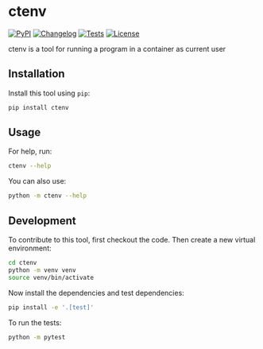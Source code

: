 # ctenv

[![PyPI](https://img.shields.io/pypi/v/ctenv.svg)](https://pypi.org/project/ctenv/)
[![Changelog](https://img.shields.io/github/v/release/osks/ctenv?include_prereleases&label=changelog)](https://github.com/osks/ctenv/releases)
[![Tests](https://github.com/osks/ctenv/actions/workflows/test.yml/badge.svg)](https://github.com/osks/ctenv/actions/workflows/test.yml)
[![License](https://img.shields.io/badge/license-Apache%202.0-blue.svg)](https://github.com/osks/ctenv/blob/master/LICENSE)

ctenv is a tool for running a program in a container as current user

## Installation

Install this tool using `pip`:
```bash
pip install ctenv
```
## Usage

For help, run:
```bash
ctenv --help
```
You can also use:
```bash
python -m ctenv --help
```
## Development

To contribute to this tool, first checkout the code. Then create a new virtual environment:
```bash
cd ctenv
python -m venv venv
source venv/bin/activate
```
Now install the dependencies and test dependencies:
```bash
pip install -e '.[test]'
```
To run the tests:
```bash
python -m pytest
```
